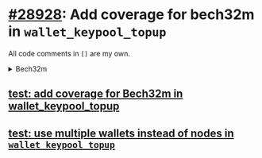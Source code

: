 # [#28928](https://github.com/bitcoin/bitcoin/pull/28928/): Add coverage for bech32m in `wallet_keypool_topup`
All code comments in `[]` are my own.

<details>

<summary> Bech32m </summary>

Bech32m is an output encoding scheme introduced in [BIP350](https://github.com/bitcoin/bips/blob/master/bip-0350.mediawiki) (December 2020)
to replace [Bech32](https://github.com/bitcoin/bips/blob/master/bip-0173.mediawiki)(March 2017).

### Bech32

- Is a general encoding format that replaces base58 output/address encoding.
    - The address encoding format originally shipped with Bitcoin.
    - 58 alphanumeric symbols. (0OIl are excluded for being hard to tell apart)
    - Includes a version byte prefix and a four byte SHA256-based checksum postfixed.
    - Addresses are Base58 encoding of `Version byte || Payload bytes || (SHA256(SHA256(Version || Payload)))[0:3]`
    - Example Base58 encoded P2PKH: `1AKDDsfTh8uY4X3ppy1m7jw1fVMBSMkzjP`
- Rationale for Bech32:
    > - Base58 needs a lot of space in QR codes, as it cannot use the alphanumeric mode.
    > - The mixed case in base58 makes it inconvenient to reliably write down, type on mobile keyboards, or read out loud.
    > - The double SHA256 checksum is slow and has no error-detection guarantees.
    > - Most of the research on error-detecting codes only applies to character-set sizes that are a prime power, which 58 is not.
    > - Base58 decoding is complicated and relatively slow.
- Bech32 is all lowercase.
- Uses a BCH code for error detection
    - TODO: How does BCH work?
- Consists of a human readable part which is meant to convey the type of data
  encoded, a separator ('1') and the data part (with a 6-character checksum at the end.)
    - The data part uses uncased alphanumeric characters, excluding '1', 'b', 'i' and 'o',
      hence Bech**32**.
- Bech32 segwit address format
    - As mentioned above, Bech32 can be used to encode arbitrary data, [BIP173 specifies](https://github.com/bitcoin/bips/blob/master/bip-0173.mediawiki#segwit-address-format)
      a format for encoding segwit v0 addresses that is built on top of Bech32.
    - The human readable part must be 'bc' for mainnet or 'tb' for testnet'
    - The first decoded data value representing the witness version must be between 0 and 16,
      inclusive.
    - The rest of the data is the '2-to-40 byte witness program [as defined by BIP141](https://github.com/bitcoin/bips/blob/master/bip-0141.mediawiki#witness-program)'
      formatted according to the following rules:
        - Starting with the bits of the witness program, most significant bit per byte first:
            - Arrange the bits into groups of 5, and pad with zeroes at the end if needed.
            - Translate the groups of 5 bits to their Bech32 characters.
        - Even though the witness program can be 2 to 40 bytes long, the version 0 
          witness program specified in BIP141, can only consist of 20 or 32 bytes.
    - Followed by the Bech32 checksum.
- Example Bech32 encoded segwit output: `bc1zw508d6qejxtdg4y5r3zarvaryvg6kdaj`

### Bech32m
- Replaces Bech32 because of a weakness in the checksum format, where if the final character
  of a Bech32 string is `p`, inserting or deleting any number of `q` characters immediately
  preceding it does not invalidate the checksum.
    - [For example](https://github.com/sipa/bech32/issues/51):
       - `ii2134hk2xmat79tqp`
       - `ii2134hk2xmat79tqqp`
       - `ii2134hk2xmat79tqqqp`
       - `ii2134hk2xmat79tqqqqp`
      are all valid Bech32 strings.
    - Due to the two possible lengths of Witness Version 0 Bech32 addresses
      [specified in BIP173](https://github.com/bitcoin/bips/blob/master/bip-0141.mediawiki#witness-program)
      , Version 0 Segwit addresses are not vulnerable to this weakness.
- BIP 173 [proposes](https://github.com/bitcoin/bips/blob/master/bip-0350.mediawiki#addresses-for-segregated-witness-outputs)
  that Version 0 outputs continue to use Bech32, and addresses with witness versions 1 or
  greater be encoded using Bech32m.

- TODO: What is the flaw in Bech32's checksum, and how does Bech32m fix it?
    > Bech32m modifies the checksum of the Bech32 specification, replacing the constant 1 that is xored into the checksum at the end with 0x2bc830a3. [BIP350](https://github.com/bitcoin/bips/blob/master/bip-0350.mediawiki#bech32m)

</details>

## [test: add coverage for Bech32m in wallet_keypool_topup](https://github.com/bitcoin/bitcoin/pull/28928/commits/d5753bc18a632f5593d01b6c35af2bc72339f625)


## [test: use multiple wallets instead of nodes in `wallet_keypool_topup`](https://github.com/bitcoin/bitcoin/pull/28928/commits/656dddb47e5ed5e7240d548a9db135d012f61653)
